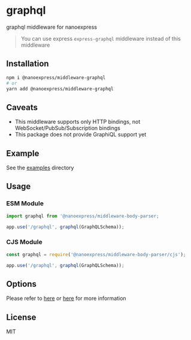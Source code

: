 # graphql

graphql middleware for nanoexpress

> You can use express `express-graphql` middleware instead of this middleware

## Installation

```bash
npm i @nanoexpress/middleware-graphql
# or
yarn add @nanoexpress/middleware-graphql
```

## Caveats

- This middleware supports only HTTP bindings, not WebSocket/PubSub/Subscription bindings
- This package does not provide GraphiQL support yet

## Example

See the [examples](./examples) directory

## Usage

### ESM Module

```js
import graphql from '@nanoexpress/middleware-body-parser;

app.use('/graphql', graphql(GraphQLSchema));
```

### CJS Module

```js
const graphql = require('@nanoexpress/middleware-body-parser/cjs');

app.use('/graphql', graphql(GraphQLSchema));
```

## Options

Please refer to [here](https://graphql.org/graphql-js/type/#graphqlschema) or [here](https://graphql.org/graphql-js/#writing-code) for more information

## License

MIT
